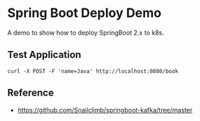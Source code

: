 # Spring Boot Deploy Demo

A demo to show how to deploy SpringBoot 2.x to k8s.

## Test Application

```shell
curl -X POST -F 'name=Java' http://localhost:8080/book
```


## Reference

- https://github.com/Snailclimb/springboot-kafka/tree/master
